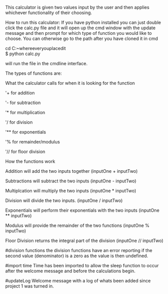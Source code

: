 This calculator is given two values input by the user and then applies whichever functionality of their choosing.

How to run this calculator: If you have python installed you can just double click the calc.py file and it will open up the cmd window with the update message and then prompt for which type of function you would like to choose. You can otherwise go to the path after you have cloned it in cmd

cd C:\~whereeveryouplacedit\
$ python calc.py

will run the file in the cmdline interface.



The types of functions are:

What the calculator calls for when it is looking for the function

'+ for addition

'- for subtraction

'* for multiplication

'/ for division

'** for exponentials

'% for remainder/modulus

'// for floor division



How the functions work


Addition will add the two inputs together (inputOne + inputTwo)

Subtractions will subtract the two inputs (inputOne - inputTwo)

Multiplcation will multiply the two inputs (inputOne * inputTwo)

Division will divide the two inputs. (inputOne / inputTwo)

Exponentials will perform their exponentials with the two inputs (inputOne ** inputTwo)

Modulus will provide the remainder of the two functions (inputOne % inputTwo)

Floor Division returns the integral part of the division (inputOne // inputTwo)



#division functions
the division functions have an error reporting if the second value (denominator) is a zero as the value is then undefined.

#import time
Time has been imported to allow the sleep function to occur after the welcome message and before the calculations begin.


#updateLog
Welcome message with a log of whats been added since project 1 was turned in.
